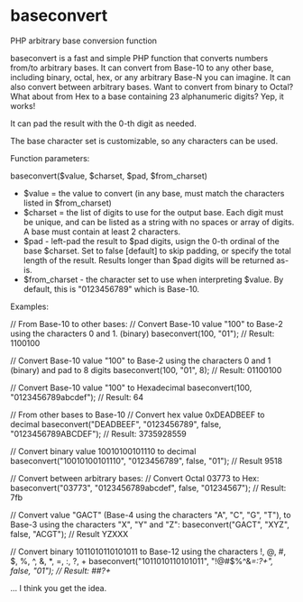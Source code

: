 # baseconvert
PHP arbitrary base conversion function

baseconvert is a fast and simple PHP function that converts numbers from/to arbitrary bases.  It can convert from Base-10 to any other base, including binary, octal, hex, or any arbitrary Base-N you can imagine.  It can also convert between arbitrary bases.  Want to convert from binary to Octal?  What about from Hex to a base containing 23 alphanumeric digits?  Yep, it works!

It can pad the result with the 0-th digit as needed.

The base character set is customizable, so any characters can be used.

Function parameters:

baseconvert($value, $charset, $pad, $from_charset)

 - $value = the value to convert (in any base, must match the characters listed in $from_charset)
 - $charset = the list of digits to use for the output base. Each digit must be unique, and can be listed as a string with no spaces or array of digits.  A base must contain at least 2 characters.
 - $pad - left-pad the result to $pad digits, usign the 0-th ordinal of the base $charset.  Set to false [default] to skip padding, or specify the total length of the result.  Results longer than $pad digits will be returned as-is.
 - $from_charset - the character set to use when interpreting $value.  By default, this is "0123456789" which is Base-10. 

Examples:

// From Base-10 to other bases:
// Convert Base-10 value "100" to Base-2 using the characters 0 and 1.  (binary)
baseconvert(100, "01");  // Result: 1100100

// Convert Base-10 value "100" to Base-2 using the characters 0 and 1 (binary) and pad to 8 digits
baseconvert(100, "01", 8);   // Result: 01100100

// Convert Base-10 value "100" to Hexadecimal
baseconvert(100, "0123456789abcdef");   // Result: 64

// From other bases to Base-10
// Convert hex value 0xDEADBEEF to decimal
baseconvert("DEADBEEF", "0123456789", false, "0123456789ABCDEF");     // Result: 3735928559

// Convert binary value 10010100101110 to decimal
baseconvert("10010100101110", "0123456789", false, "01");   // Result 9518


// Convert between arbitrary bases:
// Convert Octal 03773 to Hex:
baseconvert("03773", "0123456789abcdef", false, "01234567");  // Result: 7fb

// Convert value "GACT" (Base-4 using the characters "A", "C", "G", "T"), to Base-3 using the characters "X", "Y" and "Z":
baseconvert("GACT", "XYZ", false, "ACGT");  // Result YZXXX

// Convert binary 1011010110101011 to Base-12 using the characters !, @, #, $, %, ^, &, *, =, :, ?, +
baseconvert("1011010110101011", "!@#$%^&*=:?+", false, "01");   // Result: ##?+*

... I think you get the idea.

